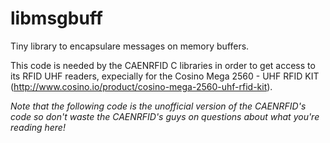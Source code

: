 libmsgbuff
==========

Tiny library to encapsulare messages on memory buffers.

This code is needed by the CAENRFID C libraries in order to get access to
its RFID UHF readers, expecially for the Cosino Mega 2560 - UHF RFID KIT (http://www.cosino.io/product/cosino-mega-2560-uhf-rfid-kit).

<em>Note that the following code is the unofficial version of the CAENRFID's code so
don't waste the CAENRFID's guys on questions about what you're reading here!</em>

